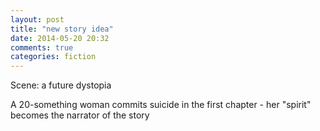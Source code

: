 ```yaml
---
layout: post
title: "new story idea"
date: 2014-05-20 20:32
comments: true
categories: fiction 
---
```

Scene: a future dystopia

A 20-something woman commits suicide in the first chapter - her "spirit" becomes the narrator of the story
<!-- more -->
